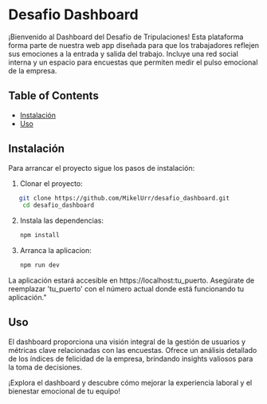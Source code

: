 # Desafio Dashboard

¡Bienvenido al Dashboard del Desafío de Tripulaciones! Esta plataforma forma parte de nuestra web app diseñada para que los trabajadores reflejen sus emociones a la entrada y salida del trabajo. Incluye una red social interna y un espacio para encuestas que permiten medir el pulso emocional de la empresa.

## Table of Contents
- [Instalación](#instalacion)
- [Uso](#uso)


## Instalación

Para arrancar el proyecto sigue los pasos de instalación:


1. Clonar el proyecto:

```bash
   git clone https://github.com/MikelUrr/desafio_dashboard.git
    cd desafio_dashboard
```

2. Instala las dependencias:

     ```bash
     npm install
    ```


3. Arranca la aplicacion: 

    ```bash
    npm run dev
    ```
La aplicación estará accesible en https://localhost:tu_puerto. Asegúrate de reemplazar 'tu_puerto' con el número actual donde está funcionando tu aplicación."

## Uso

El dashboard proporciona una visión integral de la gestión de usuarios y métricas clave relacionadas con las encuestas. Ofrece un análisis detallado de los índices de felicidad de la empresa, brindando insights valiosos para la toma de decisiones.

¡Explora el dashboard y descubre cómo mejorar la experiencia laboral y el bienestar emocional de tu equipo!

